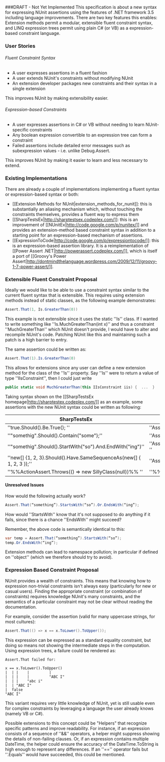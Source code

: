 ###DRAFT - Not Yet Implemented
This specification is about a new syntax for expressing NUnit assertions using the features of .NET framework 3.5 including language improvements.  There are two key features this enables: Extension methods permit a modular, extensible fluent constraint syntax, and LINQ expression trees permit using plain C# (or VB) as a expression-based constraint language.

### User Stories

###### Fluent Constraint Syntax

  * A user expresses assertions in a fluent fashion
  * A user extends NUnit's constraints without modifying NUnit
  * An extension developer packages new constraints and their syntax in a single extension

This improves NUnit by making extensibility easier.

###### Expression-based Constraints

  * A user expresses assertions in C# or VB without needing to learn NUnit-specific constraints
  * Any boolean expression convertible to an expression tree can form a constraint
  * Failed assertions include detailed error messages such as subexpression values - i.e. unlike Debug.Assert.

This improves NUnit by making it easier to learn and less necessary to extend.

### Existing Implementations

There are already a couple of implementations implementing a fluent syntax or expression-based syntax or both:

  * [[Extension Methods for NUnit|extension_methods_for_nunit]]: this is substantially an aliasing mechanism which, without touching the constraints themselves, provides a fluent way to express them
  * [[SharpTestsEx|http://sharptestsex.codeplex.com/]]: this is an improvement of [[NUnitEx|http://code.google.com/p/nunitex/]] and provides an extension-method based constraint syntax in addition to a starting point for an expression-based mechanism of assertions.
  * [[ExpressionToCode|http://code.google.com/p/expressiontocode/]]: this is an expression-based assertion library.  It is a reimplementation of [[Power Assert .NET|http://powerassert.codeplex.com/]], which is itself a port of [[Groovy's Power Assert|http://dontmindthelanguage.wordpress.com/2009/12/11/groovy-1-7-power-assert/]].

### Extensible Fluent Constraint Proposal
Ideally we would like to be able to use a constraint syntax similar to the current fluent syntax that is extensible.  This requires using extension methods instead of static classes, as the following example demonstrates:

```csharp
Assert.That(1, Is.GreaterThan(0))
```

This example is not extensible since it uses the static ''Is'' class.  If I wanted to write something like ''Is.MuchGreaterThan(int x)'' and thus a constraint ''MuchGreaterThan'' which NUnit doesn't provide, I would have to alter and recompile NUnit's code.  Patching NUnit like this and maintaining such a patch is a high barrier to entry.

The same assertion could be written as:

```csharp
Assert.That(1).Is.GreaterThan(0)
```

This allows for extensions since any user can define a new extension method for the class of the ''Is'' property.  Say ''Is'' were to return a value of type ''IIsConstraint'', then I could just write

```csharp
public static void MuchGreaterThan(this IIsConstraint iis) {  ...  }
```

Taking syntax shown on the [[SharpTestsEx homepage|http://sharptestex.codeplex.com/]] as an example, some assertions with the new NUnit syntax could be written as following:

| SharpTestsEx                                              | NUnit 3.0 proposal              |
|-----------------------------------------------------------|---------------------------------|
| ''true.Should().Be.True(); ''                             | ''Assert.That(true).Is.True''   | 
| ''"somethig".Should().Contain("some");''                  | ''Assert.That("something").Contains("some") '' |
| ''"somethig".Should().StartWith("so").And.EndWith("ing")''| ''Assert.That("something").StartsWith("so").And.EndsWith("ing") ''  |
| ''new[] {1, 2, 3}.Should().Have.SameSequenceAs(new[] { 1, 2, 3 });'' | ''Assert.That(new[] {1, 2, 3}).Is.EquivalentTo(new[] {1, 2, 3})'' |
| ''%%ActionAssert.Throws<ArgumentException>(() => new SillyClass(null))%% ''| ''%%Assert.That(() => new SillyClass(null)).Throws<ArgumentException>()%%'' |

#### Unresolved Issues

How would the following actually work?
```csharp
Assert.That(“something”).StartsWith(“so”).Or.EndsWith(“ing”);
```
How would ''StartsWith'' know that it's not supposed to do anything if it fails, since there is a chance ''EndsWith'' might succeed?

Remember, the above code is semantically identical to this:

```csharp
var temp = Assert.That(“something”).StartsWith(“so”);
temp.Or.EndsWith(“ing”);
```

Extension methods can lead to namespace pollution; in particular if defined on ''object'' (which we therefore should try to avoid).


### Expression Based Constraint Proposal

NUnit provides a wealth of constraints. This means that knowing how to expression non-trivial constraints isn't always easy (particularly for new or casual users).  Finding the appropriate constraint (or combination of constraints) requires knowledge NUnit's many constraints, and the semantics of a particular constraint may not be clear without reading the documentation.

For example, consider the assertion (valid for many uppercase strings, for most cultures):

```csharp
Assert.That(() => x == x.ToLower().ToUpper());
```

This expression can be expressed as a standard equality constraint, but doing so means not showing the intermediate steps in the computation.  Using expression trees, a failure could be rendered as:

```
Assert.That failed for:

x == x.ToLower().ToUpper()
|  | |    |         |
|  | |    |         "ABC I"
|  | |    "abc i"
|  | "ABC İ"
|  false
"ABC İ"
```

This variant requires very little knowledge of NUnit, yet is still usable even for complex constraints by leveraging a language the user already knows (namely VB or C#).

Possible extensions to this concept could be "Helpers" that recognize specific patterns and improve readability.  For instance, if an expression consists of a sequence of ''&&'' operators, a helper might suppress showing the details of non-failing clauses.  Or, if an expression contains multiple DateTime, the helper could ensure the accuracy of the DateTime.ToString is high enough to represent any differences.  If an ''=='' operator fails but ''.Equals'' would have succeeded, this could be mentioned.
